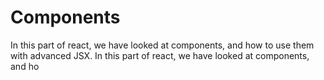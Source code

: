 # Components

In this part of react, we have looked at components, and how to use them with advanced JSX.
In this part of react, we have looked at components, and ho